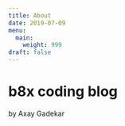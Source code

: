 ```yaml
---
title: About
date: 2019-07-09
menu:
  main:
    weight: 999
draft: false
---
```

# b8x coding blog



b﻿y Axay Gadekar